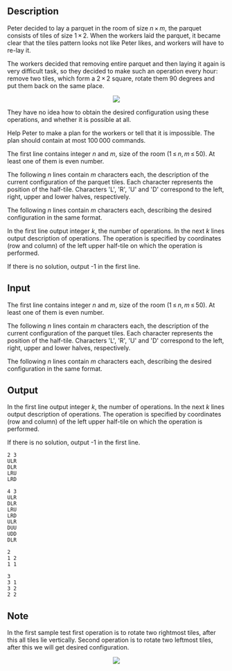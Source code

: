 ## Description

<div><p>Peter decided to lay a parquet in the room of size <span class="tex-span"><i>n</i> × <i>m</i></span>, the parquet consists of tiles of size <span class="tex-span">1 × 2</span>. When the workers laid the parquet, it became clear that the tiles pattern looks not like Peter likes, and workers will have to re-lay it.</p><p>The workers decided that removing entire parquet and then laying it again is very difficult task, so they decided to make such an operation every hour: remove two tiles, which form a <span class="tex-span">2 × 2</span> square, rotate them 90 degrees and put them back on the same place.</p><center> <img class="tex-graphics" src="file://jNFbnYq4.png" style="max-width: 100.0%;max-height: 100.0%;"> </center><p>They have no idea how to obtain the desired configuration using these operations, and whether it is possible at all.</p><p>Help Peter to make a plan for the workers or tell that it is impossible. The plan should contain at most <span class="tex-span">100 000</span> commands.</p></div><div class="input-specification"><p>The first line contains integer <span class="tex-span"><i>n</i></span> and <span class="tex-span"><i>m</i></span>, size of the room (<span class="tex-span">1 ≤ <i>n</i>, <i>m</i> ≤ 50</span>). At least one of them is even number.</p><p>The following <span class="tex-span"><i>n</i></span> lines contain <span class="tex-span"><i>m</i></span> characters each, the description of the current configuration of the parquet tiles. Each character represents the position of the half-tile. Characters '<span class="tex-font-style-tt">L</span>', '<span class="tex-font-style-tt">R</span>', '<span class="tex-font-style-tt">U</span>' and '<span class="tex-font-style-tt">D</span>' correspond to the left, right, upper and lower halves, respectively.</p><p>The following <span class="tex-span"><i>n</i></span> lines contain <span class="tex-span"><i>m</i></span> characters each, describing the desired configuration in the same format.</p></div><div class="output-specification"><p>In the first line output integer <span class="tex-span"><i>k</i></span>, the number of operations. In the next <span class="tex-span"><i>k</i></span> lines output description of operations. The operation is specified by coordinates (row and column) of the left upper half-tile on which the operation is performed.</p><p>If there is no solution, output <span class="tex-font-style-tt">-1</span> in the first line.</p></div>

## Input

<p>The first line contains integer <span class="tex-span"><i>n</i></span> and <span class="tex-span"><i>m</i></span>, size of the room (<span class="tex-span">1 ≤ <i>n</i>, <i>m</i> ≤ 50</span>). At least one of them is even number.</p><p>The following <span class="tex-span"><i>n</i></span> lines contain <span class="tex-span"><i>m</i></span> characters each, the description of the current configuration of the parquet tiles. Each character represents the position of the half-tile. Characters '<span class="tex-font-style-tt">L</span>', '<span class="tex-font-style-tt">R</span>', '<span class="tex-font-style-tt">U</span>' and '<span class="tex-font-style-tt">D</span>' correspond to the left, right, upper and lower halves, respectively.</p><p>The following <span class="tex-span"><i>n</i></span> lines contain <span class="tex-span"><i>m</i></span> characters each, describing the desired configuration in the same format.</p>

## Output

<p>In the first line output integer <span class="tex-span"><i>k</i></span>, the number of operations. In the next <span class="tex-span"><i>k</i></span> lines output description of operations. The operation is specified by coordinates (row and column) of the left upper half-tile on which the operation is performed.</p><p>If there is no solution, output <span class="tex-font-style-tt">-1</span> in the first line.</p>





```input1
2 3
ULR
DLR
LRU
LRD

```




```input2
4 3
ULR
DLR
LRU
LRD
ULR
DUU
UDD
DLR
```




```output1
2
1 2
1 1

```




```output2
3
3 1
3 2
2 2
```



## Note

<p>In the first sample test first operation is to rotate two rightmost tiles, after this all tiles lie vertically. Second operation is to rotate two leftmost tiles, after this we will get desired configuration.</p><center> <img class="tex-graphics" src="file://V39KLIqK.png" style="max-width: 100.0%;max-height: 100.0%;"> </center>
